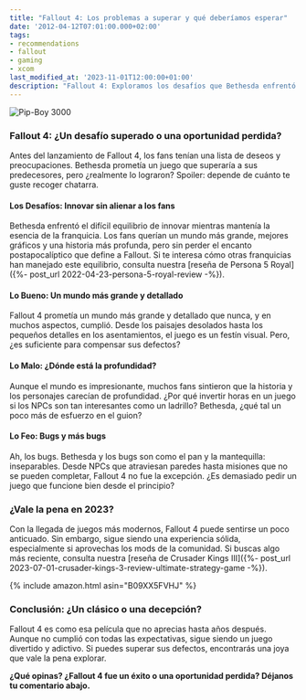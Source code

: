 ```yaml
---
title: "Fallout 4: Los problemas a superar y qué deberíamos esperar"
date: '2012-04-12T07:01:00.000+02:00'
tags:
- recommendations
- fallout
- gaming
- xcom
last_modified_at: '2023-11-01T12:00:00+01:00'
description: "Fallout 4: Exploramos los desafíos que Bethesda enfrentó y lo que los fans realmente esperaban. ¿Cumplió con las expectativas o fue un desastre?"
---
```


![Pip-Boy 3000](https://3.bp.blogspot.com/-ilCqQzsA_JU/VaSTaDy48QI/AAAAAAAAAl0/bDF4jM7Xszw/s1600/pipboy300%255B1%255D.jpg)

### Fallout 4: ¿Un desafío superado o una oportunidad perdida?

Antes del lanzamiento de Fallout 4, los fans tenían una lista de deseos y preocupaciones. Bethesda prometía un juego que superaría a sus predecesores, pero ¿realmente lo lograron? Spoiler: depende de cuánto te guste recoger chatarra.

#### Los Desafíos: Innovar sin alienar a los fans

Bethesda enfrentó el difícil equilibrio de innovar mientras mantenía la esencia de la franquicia. Los fans querían un mundo más grande, mejores gráficos y una historia más profunda, pero sin perder el encanto postapocalíptico que define a Fallout. Si te interesa cómo otras franquicias han manejado este equilibrio, consulta nuestra [reseña de Persona 5 Royal]({%- post_url 2022-04-23-persona-5-royal-review -%}).

#### Lo Bueno: Un mundo más grande y detallado

Fallout 4 prometía un mundo más grande y detallado que nunca, y en muchos aspectos, cumplió. Desde los paisajes desolados hasta los pequeños detalles en los asentamientos, el juego es un festín visual. Pero, ¿es suficiente para compensar sus defectos?

#### Lo Malo: ¿Dónde está la profundidad?

Aunque el mundo es impresionante, muchos fans sintieron que la historia y los personajes carecían de profundidad. ¿Por qué invertir horas en un juego si los NPCs son tan interesantes como un ladrillo? Bethesda, ¿qué tal un poco más de esfuerzo en el guion?

#### Lo Feo: Bugs y más bugs

Ah, los bugs. Bethesda y los bugs son como el pan y la mantequilla: inseparables. Desde NPCs que atraviesan paredes hasta misiones que no se pueden completar, Fallout 4 no fue la excepción. ¿Es demasiado pedir un juego que funcione bien desde el principio?

### ¿Vale la pena en 2023?

Con la llegada de juegos más modernos, Fallout 4 puede sentirse un poco anticuado. Sin embargo, sigue siendo una experiencia sólida, especialmente si aprovechas los mods de la comunidad. Si buscas algo más reciente, consulta nuestra [reseña de Crusader Kings III]({%- post_url 2023-07-01-crusader-kings-3-review-ultimate-strategy-game -%}).

{% include amazon.html asin="B09XX5FVHJ" %}

### Conclusión: ¿Un clásico o una decepción?

Fallout 4 es como esa película que no aprecias hasta años después. Aunque no cumplió con todas las expectativas, sigue siendo un juego divertido y adictivo. Si puedes superar sus defectos, encontrarás una joya que vale la pena explorar.

**¿Qué opinas? ¿Fallout 4 fue un éxito o una oportunidad perdida? Déjanos tu comentario abajo.**
